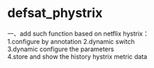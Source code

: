 # defsat_phystrix  
一、add such function based on netflix hystrix：   
1.configure by annotation 
2.dynamic switch   
3.dynamic configure the parameters  
4.store and show the history hystrix metric data 

